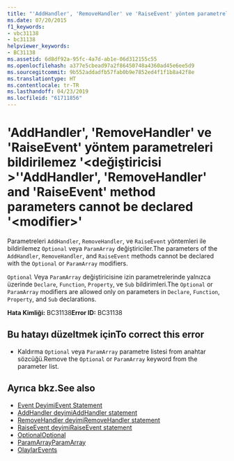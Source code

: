 ```yaml
---
title: "'AddHandler', 'RemoveHandler' ve 'RaiseEvent' yöntem parametreleri bildirilemez '<modifier>'"
ms.date: 07/20/2015
f1_keywords:
- vbc31138
- bc31138
helpviewer_keywords:
- BC31138
ms.assetid: 6d8df92a-95fc-4a7d-ab1e-06d312155c55
ms.openlocfilehash: a377e5cbead97a2f86450748a4360ad45e6ee5d9
ms.sourcegitcommit: 9b552addadfb57fab0b9e7852ed4f1f1b8a42f8e
ms.translationtype: HT
ms.contentlocale: tr-TR
ms.lasthandoff: 04/23/2019
ms.locfileid: "61711856"
---
```

# <a name="addhandler-removehandler-and-raiseevent-method-parameters-cannot-be-declared-modifier"></a><span data-ttu-id="54412-102">'AddHandler', 'RemoveHandler' ve 'RaiseEvent' yöntem parametreleri bildirilemez '\<değiştiricisi >'</span><span class="sxs-lookup"><span data-stu-id="54412-102">'AddHandler', 'RemoveHandler' and 'RaiseEvent' method parameters cannot be declared '\<modifier>'</span></span>
<span data-ttu-id="54412-103">Parametreleri `AddHandler`, `RemoveHandler`, ve `RaiseEvent` yöntemleri ile bildirilemez `Optional` veya `ParamArray` değiştiriciler.</span><span class="sxs-lookup"><span data-stu-id="54412-103">The parameters of the `AddHandler`, `RemoveHandler`, and `RaiseEvent` methods cannot be declared with the `Optional` or `ParamArray` modifiers.</span></span>  
  
 <span data-ttu-id="54412-104">`Optional` Veya `ParamArray` değiştiricisine izin parametrelerinde yalnızca üzerinde `Declare`, `Function`, `Property`, ve `Sub` bildirimleri.</span><span class="sxs-lookup"><span data-stu-id="54412-104">The `Optional` or `ParamArray` modifiers are allowed only on parameters in `Declare`, `Function`, `Property`, and `Sub` declarations.</span></span>  
  
 <span data-ttu-id="54412-105">**Hata Kimliği:** BC31138</span><span class="sxs-lookup"><span data-stu-id="54412-105">**Error ID:** BC31138</span></span>  
  
## <a name="to-correct-this-error"></a><span data-ttu-id="54412-106">Bu hatayı düzeltmek için</span><span class="sxs-lookup"><span data-stu-id="54412-106">To correct this error</span></span>  
  
- <span data-ttu-id="54412-107">Kaldırma `Optional` veya `ParamArray` parametre listesi from anahtar sözcüğü.</span><span class="sxs-lookup"><span data-stu-id="54412-107">Remove the `Optional` or `ParamArray` keyword from the parameter list.</span></span>  
  
## <a name="see-also"></a><span data-ttu-id="54412-108">Ayrıca bkz.</span><span class="sxs-lookup"><span data-stu-id="54412-108">See also</span></span>

- [<span data-ttu-id="54412-109">Event Deyimi</span><span class="sxs-lookup"><span data-stu-id="54412-109">Event Statement</span></span>](../../visual-basic/language-reference/statements/event-statement.md)
- [<span data-ttu-id="54412-110">AddHandler deyimi</span><span class="sxs-lookup"><span data-stu-id="54412-110">AddHandler statement</span></span>](~/docs/visual-basic/language-reference/statements/addhandler-statement.md)
- [<span data-ttu-id="54412-111">RemoveHandler deyimi</span><span class="sxs-lookup"><span data-stu-id="54412-111">RemoveHandler statement</span></span>](~/docs/visual-basic/language-reference/statements/removehandler-statement.md)
- [<span data-ttu-id="54412-112">RaiseEvent deyimi</span><span class="sxs-lookup"><span data-stu-id="54412-112">RaiseEvent statement</span></span>](~/docs/visual-basic/language-reference/statements/raiseevent-statement.md)
- [<span data-ttu-id="54412-113">Optional</span><span class="sxs-lookup"><span data-stu-id="54412-113">Optional</span></span>](../../visual-basic/language-reference/modifiers/optional.md)
- [<span data-ttu-id="54412-114">ParamArray</span><span class="sxs-lookup"><span data-stu-id="54412-114">ParamArray</span></span>](../../visual-basic/language-reference/modifiers/paramarray.md)
- [<span data-ttu-id="54412-115">Olaylar</span><span class="sxs-lookup"><span data-stu-id="54412-115">Events</span></span>](../../visual-basic/programming-guide/language-features/events/index.md)
